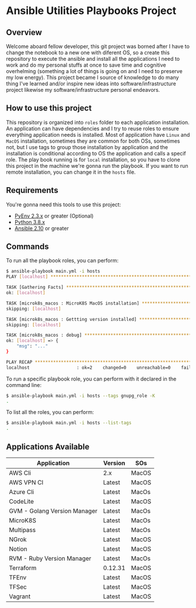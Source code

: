 # Ansible Utilities Playbooks Project

## Overview

Welcome aboard fellow developer, this git project was borned after I have to change the notebook to a new one with diferent OS, so a create this repository to execute the ansible and install all the applications I need to work and do my personal stuffs at once to save time and cognitive overhelming (something a lot of things is going on and I need to preserve my low energy). This project became I source of knowledge to do many thing I've learned and/or inspire new ideas into software/infrastructure project likewise my software/infrastructure personal endeavors.

## How to use this project

This repository is organized into `roles` folder to each application installation. An application can have dependencies and I try to reuse roles to ensure everything application needs is installed. Most of application have `Linux` and `MacOS` installation, sometimes they are common for both OSs, sometimes not, but I use tags to group those installation by application and the installation is conditional according to OS the application and calls a specif role. The play book running is for `local` installation, so you have to clone this project in the machine we're gonna run the playbook. If you want to run remote installation, you can change it in the `hosts` file.

## Requirements

You're gonna need this tools to use this project:

* [PyEnv 2.3.x](https://github.com/pyenv/pyenv) or greater (Optional)
* [Python 3.8.x](https://www.python.org/downloads/release/python-380/)
* [Ansible 2.10](https://docs.ansible.com/ansible/latest/installation_guide/intro_installation.html) or greater

## Commands

To run all the playbook roles, you can perform:

```sh
$ ansible-playbook main.yml -i hosts
PLAY [localhost] ******************************************************************************************************************************************

TASK [Gathering Facts] ************************************************************************************************************************************
ok: [localhost]

TASK [microk8s_macos : MicroK8S MacOS installation] *******************************************************************************************************
skipping: [localhost]

TASK [microk8s_macos : Gettting version installed] ********************************************************************************************************
skipping: [localhost]

TASK [microk8s_macos : debug] *****************************************************************************************************************************
ok: [localhost] => {
    "msg": "..."
}

PLAY RECAP ************************************************************************************************************************************************
localhost                  : ok=2    changed=0    unreachable=0    failed=0    skipped=4    rescued=0    ignored=0
```

To run a specific playbook role, you can perform with it declared in the command line:

```sh
$ ansible-playbook main.yml -i hosts --tags gnupg_role -K
.
```

To list all the roles, you can perform:

```sh
$ ansible-playbook main.yml -i hosts --list-tags
.
```

## Applications Available

| Application                    | Version  | SOs   |
|--------------------------------|----------|-------|
| AWS Cli                        | 2.x      | MacOS |
| AWS VPN Cl                     | Latest   | MacOS |
| Azure Cli                      | Latest   | MacOs |
| CodeLite                       | Latest   | MacOS |
| GVM - Golang Version Manager   | Latest   | MacOs |
| MicroK8S                       | Latest   | MacOs |
| Multipass                      | Latest   | MacOs |
| NGrok                          | Latest   | MacOS |
| Notion                         | Latest   | MacOS |
| RVM - Ruby Version Manager     | Latest   | MacOs |
| Terraform                      | 0.12.31  | MacOS |
| TFEnv                          | Latest   | MacOS |
| TFSec                          | Latest   | MacOS |
| Vagrant                        | Latest   | MacOS |
